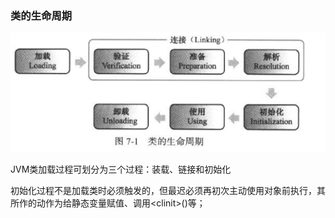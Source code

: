 ### 类的生命周期

![](/assets/201708080034.png)

JVM类加载过程可划分为三个过程：装载、链接和初始化

初始化过程不是加载类时必须触发的，但最迟必须再初次主动使用对象前执行，其所作的动作为给静态变量赋值、调用&lt;clinit&gt;\(\)等；

